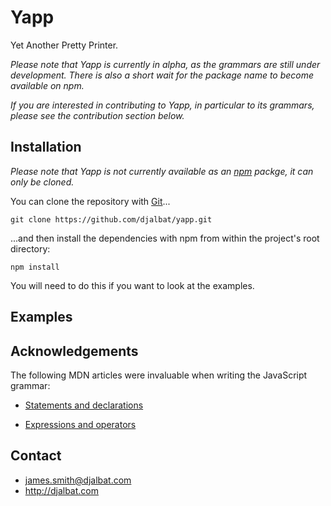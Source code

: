 # Yapp

Yet Another Pretty Printer.

*Please note that Yapp is currently in alpha, as the grammars are still under development. There is also a short wait for the package name to become available on npm.*

*If you are interested in contributing to Yapp, in particular to its grammars, please see the contribution section below.*

## Installation

*Please note that Yapp is not currently available as an [npm](https://www.npmjs.com/) packge, it can only be cloned.*

You can clone the repository with [Git](https://git-scm.com/)...

    git clone https://github.com/djalbat/yapp.git

...and then install the dependencies with npm from within the project's root directory:

    npm install

You will need to do this if you want to look at the examples.

## Examples



## Acknowledgements

The following MDN articles were invaluable when writing the JavaScript grammar:

* [Statements and declarations](https://developer.mozilla.org/en-US/docs/Web/JavaScript/Reference/Statements)

* [Expressions and operators](https://developer.mozilla.org/en-US/docs/Web/JavaScript/Guide/Expressions_and_Operators)

## Contact

- james.smith@djalbat.com
- http://djalbat.com
